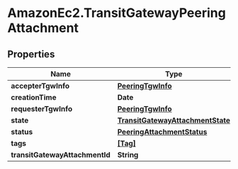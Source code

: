 # AmazonEc2.TransitGatewayPeeringAttachment

## Properties

Name | Type | Description | Notes
------------ | ------------- | ------------- | -------------
**accepterTgwInfo** | [**PeeringTgwInfo**](PeeringTgwInfo.md) |  | [optional] 
**creationTime** | **Date** |  | [optional] 
**requesterTgwInfo** | [**PeeringTgwInfo**](PeeringTgwInfo.md) |  | [optional] 
**state** | [**TransitGatewayAttachmentState**](TransitGatewayAttachmentState.md) |  | [optional] 
**status** | [**PeeringAttachmentStatus**](PeeringAttachmentStatus.md) |  | [optional] 
**tags** | [**[Tag]**](Tag.md) |  | [optional] 
**transitGatewayAttachmentId** | **String** |  | [optional] 



